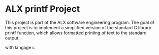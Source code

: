 # ALX printf Project

This project is part of the ALX software engineering program. The goal of this project is to implement a simplified version of the standard C library printf function, which allows formatted printing of text to the standard output.

with langage c

